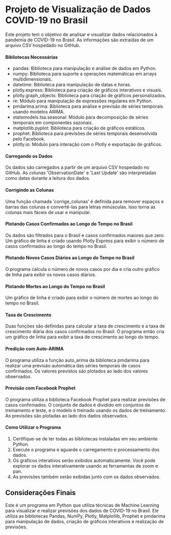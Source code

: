 # Projeto de Visualização de Dados COVID-19 no Brasil

Este projeto tem o objetivo de analisar e visualizar dados relacionados à pandemia de COVID-19 no Brasil. As informações são extraídas de um arquivo CSV hospedado no GitHub.

#### Bibliotecas Necessárias

- pandas: Biblioteca para manipulação e análise de dados em Python.
- numpy: Biblioteca para suporte a operações matemáticas em arrays multidimensionais.
- datetime: Biblioteca para manipulação de datas e horas.
- plotly.express: Biblioteca para criação de gráficos interativos e visuais.
- plotly.graph_objects: Biblioteca para criação de gráficos personalizados.
- re: Módulo para manipulação de expressões regulares em Python.
- pmdarima.arima: Biblioteca para análise e previsão de séries temporais usando modelos ARIMA.
- statsmodels.tsa.seasonal: Módulo para decomposição de séries temporais em componentes sazonais.
- matplotlib.pyplot: Biblioteca para criação de gráficos estáticos.
- prophet: Biblioteca para previsões de séries temporais desenvolvida pelo Facebook.
- plotly.io: Módulo para interação com o Plotly e exportação de gráficos.

#### Carregando os Dados

Os dados são carregados a partir de um arquivo CSV hospedado no GitHub. As colunas 'ObservationDate' e 'Last Update' são interpretadas como datas durante a leitura dos dados.

#### Corrigindo as Colunas

Uma função chamada 'corrige_colunas' é definida para remover espaços e barras das colunas e convertê-las para letras minúsculas. Isso torna as colunas mais fáceis de usar e manipular.

#### Plotando Casos Confirmados ao Longo do Tempo no Brasil

Os dados são filtrados para o Brasil e casos confirmados maiores que zero. Um gráfico de linha é criado usando Plotly Express para exibir o número de casos confirmados ao longo do tempo no Brasil.

#### Plotando Novos Casos Diários ao Longo do Tempo no Brasil

O programa calcula o número de novos casos por dia e cria outro gráfico de linha para exibir os novos casos diários.

#### Plotando Mortes ao Longo do Tempo no Brasil

Um gráfico de linha é criado para exibir o número de mortes ao longo do tempo no Brasil.

#### Taxa de Crescimento

Duas funções são definidas para calcular a taxa de crescimento e a taxa de crescimento diária dos casos confirmados no Brasil. O programa então cria um gráfico de linha para exibir a taxa de crescimento ao longo do tempo.

#### Predição com Auto-ARIMA

O programa utiliza a função auto_arima da biblioteca pmdarima para realizar uma previsão automática das séries temporais de casos confirmados. Os valores previstos são plotados ao lado dos valores observados.

#### Previsão com Facebook Prophet

O programa utiliza a biblioteca Facebook Prophet para realizar previsões de casos confirmados. O conjunto de dados é dividido em conjuntos de treinamento e teste, e o modelo é treinado usando os dados de treinamento. As previsões são plotadas ao lado dos dados observados.


#### Como Utilizar o Programa

1. Certifique-se de ter todas as bibliotecas instaladas em seu ambiente Python.
2. Execute o programa e aguarde o carregamento e processamento dos dados.
3. Os gráficos interativos serão exibidos automaticamente. Você pode explorar os dados interativamente usando as ferramentas de zoom e pan.
4. As previsões também serão exibidas junto com os dados observados.


## Considerações Finais

Este é um programa em Python que utiliza técnicas de Machine Learning para visualizar e realizar previsões dos dados de COVID-19 no Brasil. Ele utiliza as bibliotecas Pandas, NumPy, Plotly, Matplotlib, Prophet e pmdarima para manipulação de dados, criação de gráficos interativos e realização de previsões.



